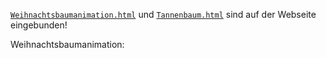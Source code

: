 [`Weihnachtsbaumanimation.html`](Weihnachtsbaumanimation.html) und [`Tannenbaum.html`](Tannenbaum.html) sind auf der Webseite eingebunden!

Weihnachtsbaumanimation:
